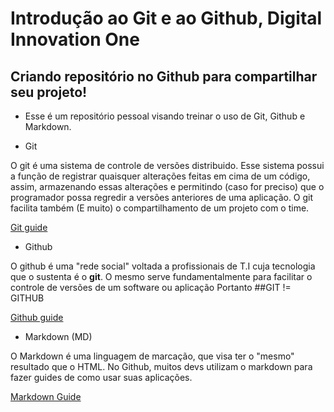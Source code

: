 # Introdução ao Git e ao Github, Digital Innovation One
## Criando repositório no Github para compartilhar seu projeto!

- Esse é um repositório pessoal visando treinar o uso de Git, Github e Markdown.

- Git

O git é uma sistema de controle de versões distribuido. Esse sistema possui a função de registrar quaisquer alterações feitas em cima de um código, assim, armazenando essas alterações e permitindo (caso for preciso) que o programador possa regredir a versões anteriores de uma aplicação. O git facilita também (E muito) o compartilhamento de um projeto com o time.

[Git guide](https://git-scm.com/docs/gittutorial)

- Github

O github é uma "rede social" voltada a profissionais de T.I cuja tecnologia que o sustenta é o **git**. O mesmo serve fundamentalmente para facilitar o controle de versões de um software ou aplicação
Portanto ##GIT != GITHUB

[Github guide](https://docs.github.com/en/get-started/quickstart/hello-world)

- Markdown (MD)

O Markdown é uma linguagem de marcação, que visa ter o "mesmo" resultado que o HTML. No Github, muitos devs utilizam o markdown para fazer guides de como usar suas aplicações.

[Markdown Guide](https://www.markdownguide.org/cheat-sheet/)
